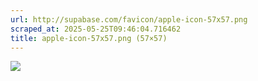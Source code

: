 ```yaml
---
url: http://supabase.com/favicon/apple-icon-57x57.png
scraped_at: 2025-05-25T09:46:04.716462
title: apple-icon-57x57.png (57×57)
---
```


![](https://supabase.com/favicon/apple-icon-57x57.png)

